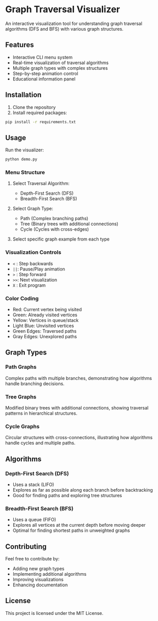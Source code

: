 # Graph Traversal Visualizer

An interactive visualization tool for understanding graph traversal algorithms (DFS and BFS) with various graph structures.

## Features

- Interactive CLI menu system
- Real-time visualization of traversal algorithms
- Multiple graph types with complex structures
- Step-by-step animation control
- Educational information panel

## Installation

1. Clone the repository
2. Install required packages:
```bash
pip install -r requirements.txt
```

## Usage

Run the visualizer:
```bash
python demo.py
```

### Menu Structure

1. Select Traversal Algorithm:
   - Depth-First Search (DFS)
   - Breadth-First Search (BFS)

2. Select Graph Type:
   - Path (Complex branching paths)
   - Tree (Binary trees with additional connections)
   - Cycle (Cycles with cross-edges)

3. Select specific graph example from each type

### Visualization Controls

- `<` : Step backwards
- `||`: Pause/Play animation
- `>` : Step forward
- `>>`: Next visualization
- `X` : Exit program

### Color Coding

- Red: Current vertex being visited
- Green: Already visited vertices
- Yellow: Vertices in queue/stack
- Light Blue: Unvisited vertices
- Green Edges: Traversed paths
- Gray Edges: Unexplored paths

## Graph Types

### Path Graphs
Complex paths with multiple branches, demonstrating how algorithms handle branching decisions.

### Tree Graphs
Modified binary trees with additional connections, showing traversal patterns in hierarchical structures.

### Cycle Graphs
Circular structures with cross-connections, illustrating how algorithms handle cycles and multiple paths.

## Algorithms

### Depth-First Search (DFS)
- Uses a stack (LIFO)
- Explores as far as possible along each branch before backtracking
- Good for finding paths and exploring tree structures

### Breadth-First Search (BFS)
- Uses a queue (FIFO)
- Explores all vertices at the current depth before moving deeper
- Optimal for finding shortest paths in unweighted graphs

## Contributing

Feel free to contribute by:
- Adding new graph types
- Implementing additional algorithms
- Improving visualizations
- Enhancing documentation

## License

This project is licensed under the MIT License.